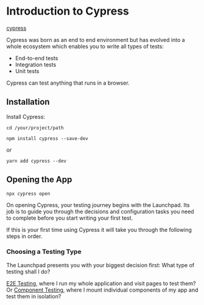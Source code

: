 
# Introduction to Cypress

[cypress](https://docs.cypress.io/)

Cypress was born as an end to end environment but has evolved into a whole ecosystem which  enables you to write all types of tests:

- End-to-end tests
- Integration tests
- Unit tests

Cypress can test anything that runs in a browser.

## Installation

Install Cypress:

`cd /your/project/path`

`npm install cypress --save-dev`

or

`yarn add cypress --dev`

## Opening the App

`npx cypress open`

On opening Cypress, your testing journey begins with the Launchpad. Its job is to guide you through the decisions and configuration tasks you need to complete before you start writing your first test.

If this is your first time using Cypress it will take you through the following steps in order.

### Choosing a Testing Type

The Launchpad presents you with your biggest decision first: What type of testing shall I do? 

[E2E Testing](/end-to-end), where I run my whole application and visit pages to test them? Or [Component Testing](/component-test), where I mount individual components of my app and test them in isolation?



